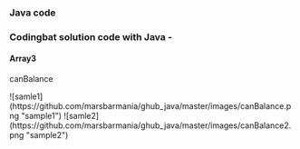 ### Java code

### Codingbat solution code with Java -
#### Array3
<p>canBalance</p>
![samle1](https://github.com/marsbarmania/ghub_java/master/images/canBalance.png "sample1")
![samle2](https://github.com/marsbarmania/ghub_java/master/images/canBalance2.png "sample2")
